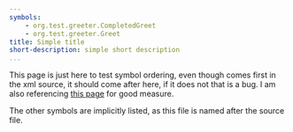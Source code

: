 ```yaml
---
symbols:
    - org.test.greeter.CompletedGreet
    - org.test.greeter.Greet
title: Simple title
short-description: simple short description
...
```


This page is just here to test symbol ordering, even though [](org.test.greeter.Greet) comes first in the xml source, it should come after [](org.test.greeter.CompletedGreet) here, if it does not that is a bug. I am also referencing [this page](python-index) for good measure.

The other symbols are implicitly listed, as this file is named after the source file.
